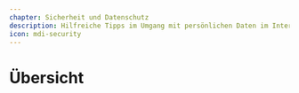 ```yaml
---
chapter: Sicherheit und Datenschutz
description: Hilfreiche Tipps im Umgang mit persönlichen Daten im Internet
icon: mdi-security
---
```


# Übersicht



<FeatureCategories />

